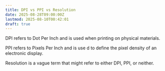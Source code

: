 ```yaml
---
title: DPI vs PPI vs Resolution
date: 2025-08-28T09:00:00Z
lastmod: 2025-08-10T00:42:01
draft: true
---
```


DPI refers to Dot Per Inch and is used when printing on physical materials.

PPI refers to Pixels Per Inch and is use d to define the pixel density of an electronic display.

Resolution is a vague term that might refer to either DPI, PPI, or neither.

